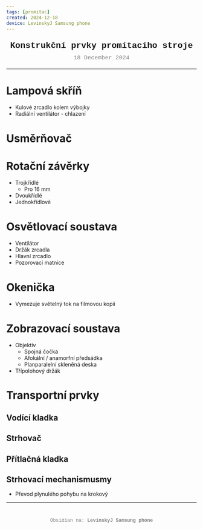 ```yaml
---
tags: [promitac]
created: 2024-12-18
device: LevinskyJ Samsung phone
---
```

<div style="text-align: center; font-size: 1.6em; font-weight: bold; padding: 10px 0; font-family: Courier New">
  Konstrukční prvky promítacího stroje 
</div>

<div style="text-align: center; color: gray; font-size: 1.1em; margin-bottom: 20px; font-family: Courier New">  18 December 2024
</div>

---

# Lampová skříň 
- Kulové zrcadlo kolem výbojky 
- Radiální ventilátor - chlazení 
# Usměrňovač
# Rotační závěrky 
- Trojkřídlé 
	- Pro 16 mm
- Dvoukřídlé 
- Jednokřídlové
# Osvětlovací soustava 
- Ventilátor 
- Držák zrcadla 
- Hlavní zrcadlo 
- Pozorovací matnice 
# Okenička 
- Vymezuje světelný tok na filmovou kopii 
# Zobrazovací soustava 
- Objektiv 
	- Spojná čočka 
	- Afokální / anamorfní předsádka 
	- Planparalelní skleněná deska 
- Třípolohový držák 
# Transportní prvky 
## Vodící kladka 
## Strhovač
## Přítlačná kladka 
## Strhovací mechanismusmy
- Převod plynulého pohybu na krokový

---

<div style="text-align: center; color: gray; font-size: 0.9em; margin-top: 40px; font-family: Courier New">
  Obsidian na: <strong>LevinskyJ Samsung phone</strong>
</div>
